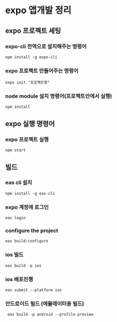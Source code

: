 # expo 앱개발 정리

## expo 프로젝트 세팅
### expo-cli 전역으로 설치해주는 명령어
    npm install -g expo-cli 

### expo 프로젝트 만들어주는 명령어
    expo init "프로젝트명"
    
### node module 설치 명령어(프로젝트안에서 실행)
    npm install

## expo 실행 명령어
### expo 프로젝트 실행
    npm start

## 빌드
### eas cli 설치
    npm install -g eas-cli
    
### expo 계정에 로그인
    eas login

### configure the project
    eas build:configure
    
### ios 빌드
    eas build -p ios

### ios 배포진행
    eas submit --platform ios 

### 안드로이드 빌드 (에뮬레이터용 빌드)
     eas build -p android --profile preview
